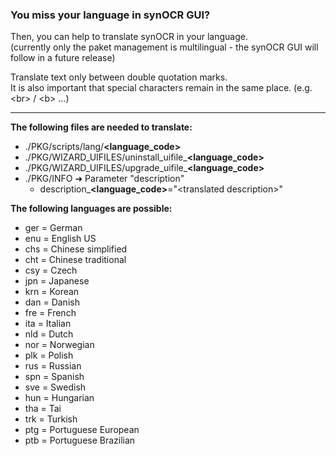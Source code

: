 ### You miss your language in synOCR GUI? 

Then, you can help to translate synOCR in your language.  
(currently only the paket management is multilingual - the synOCR GUI will follow in a future release)

Translate text only between double quotation marks.  
It is also important that special characters remain in the same place. (e.g. \<br\> / \<b\> …)
  

-----


**The following files are needed to translate:**

- ./PKG/scripts/lang/**\<language_code\>**
- ./PKG/WIZARD_UIFILES/uninstall\_uifile\_**\<language\_code\>**
- ./PKG/WIZARD_UIFILES/upgrade\_uifile\_**\<language\_code\>**
- ./PKG/INFO ➜ Parameter "description"
    - description_**\<language\_code\>**="\<translated description\>"   
  
  
**The following languages are possible:**
- ger = German
- enu = English US
- chs = Chinese simplified
- cht = Chinese traditional
- csy = Czech
- jpn = Japanese
- krn = Korean
- dan = Danish
- fre = French
- ita = Italian
- nld = Dutch
- nor = Norwegian
- plk = Polish
- rus = Russian
- spn = Spanish
- sve = Swedish
- hun = Hungarian
- tha = Tai
- trk = Turkish
- ptg = Portuguese European
- ptb = Portuguese Brazilian
